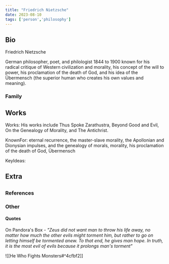 ```yaml
---
title: "Friedrich Nietzsche"
date: 2023-08-10
tags: ['person','philosophy']
---
```


## Bio
Friedrich Nietzsche
 
German philosopher, poet, and philologist 
1844 to 1900
known for his radical critique of Western civilization and morality, his concept of the will to power, his proclamation of the death of God, and his idea of the Übermensch (the superior human who creates his own values and meaning). 



### Family

## Works
Works:  His works include Thus Spoke Zarathustra, Beyond Good and Evil, On the Genealogy of Morality, and The Antichrist.

KnownFor: eternal recurrence, the master-slave morality, the Apollonian and Dionysian impulses, and the genealogy of morals, morality, his proclamation of the death of God, Übermensch

KeyIdeas:

## Extra

##
### References

### Other

#### Quotes 
On Pandora's Box - *"Zeus did not want man to throw his life away, no matter how much the other evils might torment him, but rather to go on letting himself be tormented anew. To that end, he gives man hope. In truth, it is the most evil of evils because it prolongs man's torment"*

![[He Who Fights Monsters#^4cfbf2]]

